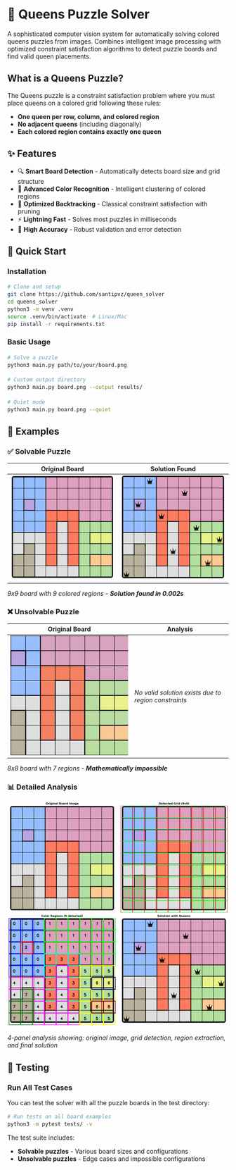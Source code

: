 # 👑 Queens Puzzle Solver

A sophisticated computer vision system for automatically solving colored queens puzzles from images. Combines intelligent image processing with optimized constraint satisfaction algorithms to detect puzzle boards and find valid queen placements.


## What is a Queens Puzzle?

The Queens puzzle is a constraint satisfaction problem where you must place queens on a colored grid following these rules:

- **One queen per row, column, and colored region**
- **No adjacent queens** (including diagonally)
- **Each colored region contains exactly one queen**

## ✨ Features

- 🔍 **Smart Board Detection** - Automatically detects board size and grid structure
- 🎨 **Advanced Color Recognition** - Intelligent clustering of colored regions
- 🧠 **Optimized Backtracking** - Classical constraint satisfaction with pruning
- ⚡ **Lightning Fast** - Solves most puzzles in milliseconds
- 🎯 **High Accuracy** - Robust validation and error detection

## 🚀 Quick Start

### Installation

```bash
# Clone and setup
git clone https://github.com/santipvz/queen_solver
cd queens_solver
python3 -m venv .venv
source .venv/bin/activate  # Linux/Mac
pip install -r requirements.txt
```

### Basic Usage

```bash
# Solve a puzzle
python3 main.py path/to/your/board.png

# Custom output directory
python3 main.py board.png --output results/

# Quiet mode
python3 main.py board.png --quiet
```

## 📸 Examples

### ✅ Solvable Puzzle

| Original Board | Solution Found |
|---|---|
| ![Original](assets/examples/solvable_board.png) | ![Solution](assets/examples/board1_solution.png) |

*9x9 board with 9 colored regions - **Solution found in 0.002s***

### ❌ Unsolvable Puzzle

| Original Board | Analysis |
|---|---|
| ![Unsolvable](assets/examples/unsolvable_board.png) | *No valid solution exists due to region constraints* |

*8x8 board with 7 regions - **Mathematically impossible***

### 📊 Detailed Analysis

![Analysis](assets/examples/board1_solution_analysis.png)

*4-panel analysis showing: original image, grid detection, region extraction, and final solution*

## 🧪 Testing

### Run All Test Cases

You can test the solver with all the puzzle boards in the test directory:

```bash
# Run tests on all board examples
python3 -m pytest tests/ -v
```

The test suite includes:
- **Solvable puzzles** - Various board sizes and configurations
- **Unsolvable puzzles** - Edge cases and impossible configurations




